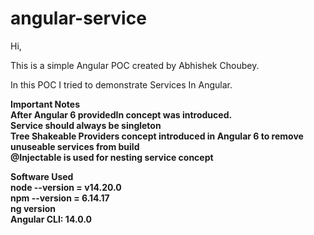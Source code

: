 # angular-service

Hi, <br/>

This is a simple Angular POC created by Abhishek Choubey. <br/>

In this POC I tried to demonstrate Services In Angular.  <br/>

<b> Important Notes <b/> <br/>
After Angular 6 providedIn concept was introduced.  <br/>
Service should always be singleton <br/>
Tree Shakeable Providers concept introduced in Angular 6 to remove unuseable services from build <br/>
@Injectable is used for nesting service concept <br/>

Software Used <br/>
node --version = v14.20.0 <br/>
npm --version = 6.14.17 <br/>
ng version <br/>
Angular CLI: 14.0.0 <br/>
